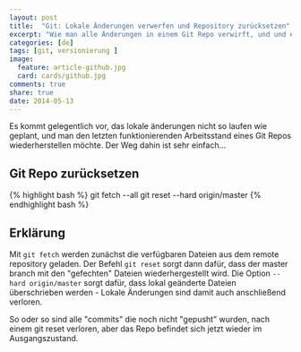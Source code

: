 ```yaml
---
layout: post
title:  "Git: Lokale Änderungen verwerfen und Repository zurücksetzen"
excerpt: "Wie man alle Änderungen in einem Git Repo verwirft, und und es in seinen Ausgangszustand zurücksetzt."
categories: [de]
tags: [git, versionierung ]
image:
  feature: article-github.jpg
  card: cards/github.jpg
comments: true
share: true
date: 2014-05-13
---
```


Es kommt gelegentlich vor, das lokale änderungen nicht so laufen wie geplant, und man den letzten funktionierenden Arbeitsstand eines Git Repos wiederherstellen möchte. Der Weg dahin ist sehr einfach...

## Git Repo zurücksetzen

{% highlight bash %}
git fetch --all
git reset --hard origin/master
{% endhighlight bash %}

## Erklärung
Mit `git fetch` werden zunächst die verfügbaren Dateien aus dem remote repository geladen.
Der Befehl `git reset` sorgt dann dafür, dass der master branch mit den "gefechten" Dateien wiederhergestellt wird. Die Option `--hard origin/master` sorgt dafür, dass lokal geänderte Dateien überschrieben werden - Lokale Änderungen sind damit auch anschließend verloren.

So oder so sind alle "commits" die noch nicht "gepusht" wurden, nach einem git reset verloren, aber das Repo befindet sich jetzt wieder im Ausgangszustand.
